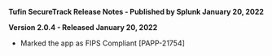 **Tufin SecureTrack Release Notes - Published by Splunk January 20, 2022**


**Version 2.0.4 - Released January 20, 2022**

* Marked the app as FIPS Compliant [PAPP-21754]